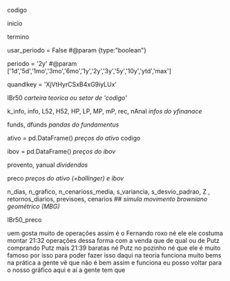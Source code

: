 codigo  

inicio

termino

usar_periodo = False #@param {type:"boolean"}

periodo = '2y' #@param ['1d','5d','1mo','3mo','6mo','1y','2y','3y','5y','10y','ytd','max']

quandlkey = 'XjVtHyrCSxB4xG9iyLUx'

IBr50 *carteira teorica ou setor de 'codigo'*

k_info, info, L52, H52, HP, LP, MP, mP, rec, nAnal *infos do yfinanace*

funds, dfunds *pandas do fundamentus*

ativo = pd.DataFrame() *preços do ativo* codigo

ibov = pd.DataFrame() *preços do ibov*

provento, yanual *dividendos*

preco *preços do ativo (+bollinger) e ibov* 

n_dias, n_grafico, n_cenarioss_media, s_variancia, s_desvio_padrao, Z , retornos_diarios, previsoes, cenarios *\## simula movimento browniano geométrico (MBG)*

IBr50_preco



uem gosta muito de operações assim é o Fernando roxo né ele ele costuma montar
21:32
operações dessa forma com a venda que de qual ou de Putz comprando Putz mais
21:39
baratas né Putz no pozinho né que ele é muito famoso por isso para poder fazer isso daqui na teoria funciona muito bems na prática a gente vê que não é bem assim e funciona eu posso voltar para o nosso gráfico aqui e aí a gente tem que
